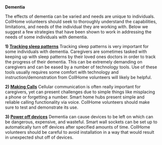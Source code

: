 **Dementia**

The effects of dementia can be varied and needs are unique to individuals. CollHome volunteers should seek to thoroughly understand the capabilities, limitations, and needs of the individual they are working with. Below we suggest a few strategies that have been shown to work in addressing the needs of some individuals with dementia.

**1) [Tracking sleep patterns](../../Product%20Guides/Fitbit/README.md)**
        Tracking sleep patterns is very important for some individuals with dementia. Caregivers are sometimes tasked with keeping up with sleep patterns by their loved ones doctors in order to track the progress of their dementia. This can be extremely demanding on caregivers and can be eased by a number of technology tools. Use of these tools usually requires some comfort with technology and instruction/demonstration from CollHome volunteers will likely be helpful. 

**2) [Making Calls](../../Product%20Guides/Google%20Home.md)**
        Cellular communication is often really important for caregivers, yet can present challenges due to simple things like misplacing a phone or forgetting a number. Smart home hubs present simple and reliable calling functionality via voice. CollHome volunteers should make sure to test and demonstrate its use.

**3) [Power off devices](../../Product%20Guides/Wemo%20Smart%20Plug)**
        Dementia can cause devices to be left on which can be dangerous, expensive, and wasteful. Smart wall sockets can be set up to automatically turn off devices after specified amounts of time. CollHome volunteers should be careful to avoid installation in a way that would result in unexpected shut off of devices.